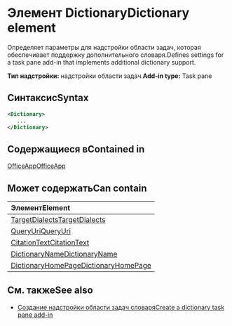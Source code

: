 # <a name="dictionary-element"></a><span data-ttu-id="ecb68-101">Элемент Dictionary</span><span class="sxs-lookup"><span data-stu-id="ecb68-101">Dictionary element</span></span>
<span data-ttu-id="ecb68-102">Определяет параметры для надстройки области задач, которая обеспечивает поддержку дополнительного словаря.</span><span class="sxs-lookup"><span data-stu-id="ecb68-102">Defines settings for a task pane add-in that implements additional dictionary support.</span></span>

<span data-ttu-id="ecb68-103">**Тип надстройки:** надстройки области задач.</span><span class="sxs-lookup"><span data-stu-id="ecb68-103">**Add-in type:** Task pane</span></span>

## <a name="syntax"></a><span data-ttu-id="ecb68-104">Синтаксис</span><span class="sxs-lookup"><span data-stu-id="ecb68-104">Syntax</span></span>

```XML
<Dictionary>
   ...
</Dictionary>
```

## <a name="contained-in"></a><span data-ttu-id="ecb68-105">Содержащиеся в</span><span class="sxs-lookup"><span data-stu-id="ecb68-105">Contained in</span></span>

[<span data-ttu-id="ecb68-106">OfficeApp</span><span class="sxs-lookup"><span data-stu-id="ecb68-106">OfficeApp</span></span>](officeapp.md)

## <a name="can-contain"></a><span data-ttu-id="ecb68-107">Может содержать</span><span class="sxs-lookup"><span data-stu-id="ecb68-107">Can contain</span></span>

|<span data-ttu-id="ecb68-108">**Элемент**</span><span class="sxs-lookup"><span data-stu-id="ecb68-108">**Element**</span></span>|
|:-----|
|[<span data-ttu-id="ecb68-109">TargetDialects</span><span class="sxs-lookup"><span data-stu-id="ecb68-109">TargetDialects</span></span>](targetdialects.md)|
|[<span data-ttu-id="ecb68-110">QueryUri</span><span class="sxs-lookup"><span data-stu-id="ecb68-110">QueryUri</span></span>](queryuri.md)|
|[<span data-ttu-id="ecb68-111">CitationText</span><span class="sxs-lookup"><span data-stu-id="ecb68-111">CitationText</span></span>](citationtext.md)|
|[<span data-ttu-id="ecb68-112">DictionaryName</span><span class="sxs-lookup"><span data-stu-id="ecb68-112">DictionaryName</span></span>](dictionaryname.md)|
|[<span data-ttu-id="ecb68-113">DictionaryHomePage</span><span class="sxs-lookup"><span data-stu-id="ecb68-113">DictionaryHomePage</span></span>](dictionaryhomepage.md)|

## <a name="see-also"></a><span data-ttu-id="ecb68-114">См. также</span><span class="sxs-lookup"><span data-stu-id="ecb68-114">See also</span></span>

- [<span data-ttu-id="ecb68-115">Создание надстройки области задач словаря</span><span class="sxs-lookup"><span data-stu-id="ecb68-115">Create a dictionary task pane add-in</span></span>](https://docs.microsoft.com/office/dev/add-ins/word/dictionary-task-pane-add-ins)
    
